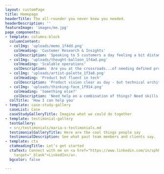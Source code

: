 ```yaml
---
layout: customPage
title: Homepage
headerTitle: The all-rounder you never knew you needed.
headerDescription: ''
featureImage: 'images/me.jpg'
page_components:
- template: columns-block
  columnContent:
  - colImg: 'uploads/memo_1f4dd.png'
    colHeading: 'Customer Research & Insights'
    colDescription: 'Speaking to 5 customers a day feeling a bit distant now? I can help you maintain customer engagement - to understand their behaviours and challenge and translate them into actionable insights'
  - colImg: 'uploads/thought-balloon_1f4ad.png'
    colHeading: 'Scalable operations'
    colDescription: 'Are you at the crossroads...of needing defined processes but wanting the speed of having none? I love organisation, but also a strong affection for efficiency - so I can help you build just enough structure to gain consistency, but not too much to hinder agility'
  - colImg: 'uploads/artist-palette_1f3a8.png'
    colHeading: 'Product but fluent in tech'
    colDescription: 'Product vision clear as day - but technical architecture not as much? I am a software developer by trade, who works in business - providing you with a bridge between commerce and code'
  - colImg: 'uploads/thinking-face_1f914.png'
    colHeading: 'Something else?'
    colDescription: 'Need help on a combination of things? Need skills that you don’t see on this doc? \n\nGet in touch, and let’s discuss how we can work together.'
  colTitle: 'How I can help you'
- template: case-study-gallery
  caseList: Case
  caseStudyGalleryTitle: Imagine what we could do together
- template: testimonial-gallery
  testGallery:
  - src/testimonials/maria-s-testimonials.md
  testimonialGalleryTitle: Here are the cool things people say
  testimonialDescription: See what past team members and clients say.
- template: cta
  ctaHeadingTitle: Let’s get started
  ctaText: Connect with me on <a href="https://www.linkedin.com/in/sphhuynh/" title=""
    target="_blank">LinkedIn</a>.
  bgcolor: false

---
```

